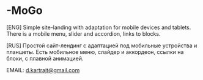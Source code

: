 # -MoGo
[ENG] Simple site-landing with adaptation for mobile devices and tablets. There is a mobile menu, slider and accordion, links to blocks.

[RUS] Простой сайт-лендинг с адаптацией под мобильные устройства и планшеты. Есть мобильное меню, слайдер и аккордеон, ссылки на блоки, с плавной анимацией.

EMAIL:
d.kartrajt@gmail.com
